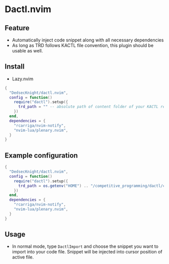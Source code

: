 # Dactl.nvim

## Feature

- Automatically inject code snippet along with all necessary dependencies
- As long as TRD follows KACTL file convention, this plugin should be usable as well.

## Install

- Lazy.nvim

```lua
{
  "DedsecKnight/dactl.nvim",
  config = function()
    require("dactl").setup({
      trd_path = "" -- absolute path of content folder of your KACTL repository goes here (this configuration is required)
    })
  end,
  dependencies = {
    "rcarriga/nvim-notify",
    "nvim-lua/plenary.nvim",
  }
}
```

## Example configuration

```lua
{
  "DedsecKnight/dactl.nvim",
  config = function()
    require("dactl").setup({
      trd_path = os.getenv("HOME") .. "/competitive_programming/dactl/content"
    })
  end,
  dependencies = {
    "rcarriga/nvim-notify",
    "nvim-lua/plenary.nvim",
  }
}
```

## Usage

- In normal mode, type `DactlImport` and choose the snippet you want to import into your code file. Snippet will be injected into cursor position of active file.
